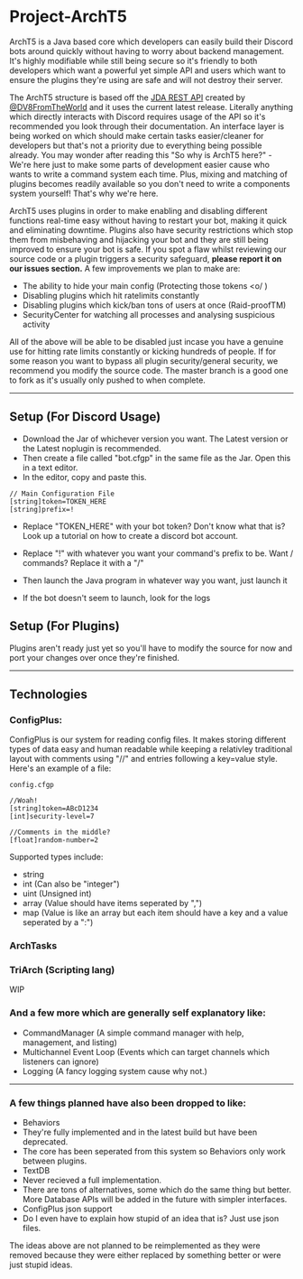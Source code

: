 # Project-ArchT5

ArchT5 is a Java based core which developers can easily build their Discord bots around quickly without having to worry about backend management. It's highly modifiable while still being secure so it's friendly to both developers which want a powerful yet simple API and users which want to ensure the plugins they're using are safe and will not destroy their server.

The ArchT5 structure is based off the [JDA REST API](https://github.com/DV8FromTheWorld/JDA) created by [@DV8FromTheWorld](https://github.com/DV8FromTheWorld) and it uses the current latest release. Literally anything which directly interacts with Discord requires usage of the API so it's recommended you look through their documentation. An interface layer is being worked on which should make certain tasks easier/cleaner for developers but that's not a priority due to everything being possible already. You may wonder after reading this "So why is ArchT5 here?" - We're here just to make some parts of development easier cause who wants to write a command system each time. Plus, mixing and matching of plugins becomes readily available so you don't need to write a components system yourself! That's why we're here.

ArchT5 uses plugins in order to make enabling and disabling different functions real-time easy without having to restart your bot, making it quick and eliminating downtime. Plugins also have security restrictions which stop them from misbehaving and hijacking your bot and they are still being improved to ensure your bot is safe. If you spot a flaw whilst reviewing our source code or a plugin triggers a security safeguard, **please report it on our issues section.** A few improvements we plan to make are:

- The ability to hide your main config (Protecting those tokens <o/ )
- Disabling plugins which hit ratelimits constantly
- Disabling plugins which kick/ban tons of users at once (Raid-proofTM)
- SecurityCenter for watching all processes and analysing suspicious activity

All of the above will be able to be disabled just incase you have a genuine use for hitting rate limits constantly or kicking hundreds of people. If for some reason you want to bypass all plugin security/general security, we recommend you modify the source code. The master branch is a good one to fork as it's usually only pushed to when complete.

---



## Setup (For Discord Usage)

 - Download the Jar of whichever version you want. The Latest version or the Latest noplugin is recommended. 
 - Then create a file called "bot.cfgp" in the same file as the Jar. Open this in a text editor.
  - In the editor, copy and paste this.

```
// Main Configuration File
[string]token=TOKEN_HERE
[string]prefix=!
```

  - Replace "TOKEN_HERE" with your bot token? Don't know what that is? Look up a tutorial on how to create a discord bot account.
  - Replace "!" with whatever you want your command's prefix to be. Want / commands? Replace it with a "/" 
 - Then launch the Java program in whatever way you want, just launch it

 - If the bot doesn't seem to launch, look for the logs

## Setup (For Plugins)

Plugins aren't ready just yet so you'll have to modify the source for now and port your changes over once they're finished.

---



## Technologies

### ConfigPlus:
ConfigPlus is our system for reading config files. It makes storing different types of data easy and human readable while keeping a relativley traditional layout with comments using "//" and entries following a key=value style. Here's an example of a file:

```
config.cfgp

//Woah!
[string]token=ABcD1234
[int]security-level=7

//Comments in the middle?
[float]random-number=2
```

Supported types include:
 - string
 - int (Can also be "integer")
 - uint (Unsigned int)
 - array (Value should have items seperated by ",")
 - map (Value is like an array but each item should have a key and a value seperated by a ":")

### ArchTasks

### TriArch (Scripting lang)
WIP

### And a few more which are generally self explanatory like:
 - CommandManager (A simple command manager with help, management, and listing)
 - Multichannel Event Loop (Events which can target channels which listeners can ignore)
 - Logging (A fancy logging system cause why not.)

---

### A few things planned have also been dropped to like:
 - Behaviors
  - They're fully implemented and in the latest build but have been deprecated.
  - The core has been seperated from this system so Behaviors only work between plugins.
 - TextDB
  - Never recieved a full implementation.
  - There are tons of alternatives, some which do the same thing but better. More Database APIs will be added in the future with simpler interfaces.
 - ConfigPlus json support
  - Do I even have to explain how stupid of an idea that is? Just use json files.
  
The ideas above are not planned to be reimplemented as they were removed because they were either replaced by something better or were just stupid ideas.